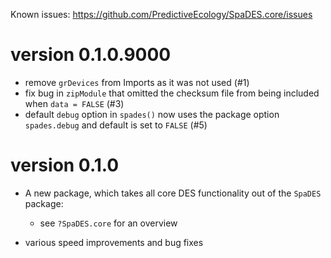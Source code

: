 Known issues: https://github.com/PredictiveEcology/SpaDES.core/issues

version 0.1.0.9000
==================

* remove `grDevices` from Imports as it was not used (#1)
* fix bug in `zipModule` that omitted the checksum file from being included when `data = FALSE` (#3)
* default `debug` option in `spades()` now uses the package option `spades.debug` and default is set to `FALSE` (#5)

version 0.1.0
=============

* A new package, which takes all core DES functionality out of the `SpaDES` package:

    - see `?SpaDES.core` for an overview

* various speed improvements and bug fixes
